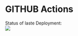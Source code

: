 # GITHUB Actions

<!-- For action status bar use the following syntax -->
<!--
Action Status: <br>
<img src="https://github.com/dkoval-py/GitHub-Actions-AWS/workflows/CI-CD-Flask-S3-ElasticBeanstalk/badge.svg?branch=master"><br> -->
Status of laste Deployment:<br>
<img src="https://github.com/dkoval-py/GitHub-Actions/workflows/My-Action-Basic/badge.svg?branch=master"> <br>
